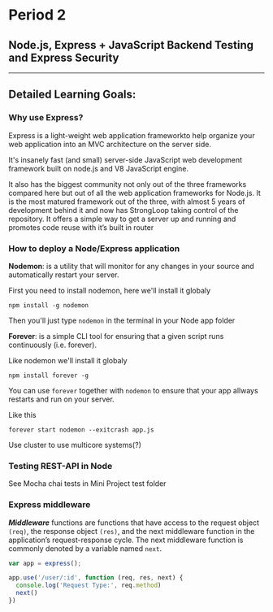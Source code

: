 # Period 2
## Node.js, Express + JavaScript Backend Testing and Express Security

--- 
## Detailed Learning Goals:

### Why use Express?
Express is a light-weight web application frameworkto help organize your web application into an MVC architecture on the server side.

It's insanely fast (and small) server-side JavaScript web development framework built on node.js and V8 JavaScript engine.

It also has the biggest community not only out of the three frameworks compared here but out of all the web application frameworks for Node.js. It is the most matured framework out of the three, with almost 5 years of development behind it and now has StrongLoop taking control of the repository. It offers a simple way to get a server up and running and promotes code reuse with it’s built in router

### How to deploy a Node/Express application
**Nodemon**: is a utility that will monitor for any changes in your source and automatically restart your server. 

First you need to install nodemon, here we'll install it globaly

`npm install -g nodemon`

Then you'll just type `nodemon` in the terminal in your Node app folder

**Forever**: is a simple CLI tool for ensuring that a given script runs continuously (i.e. forever).

Like nodemon we'll install it globaly

`npm install forever -g`

You can use `forever` together with `nodemon` to ensure that your app allways restarts and run on your server. 

Like this

`forever start nodemon --exitcrash app.js`

Use cluster to use multicore systems(?)

### Testing REST-API in Node
See Mocha chai tests in Mini Project test folder

### Express middleware
_**Middleware**_ functions are functions that have access to the request object `(req)`, the response object `(res)`, and the next middleware function in the application’s request-response cycle. The next middleware function is commonly denoted by a variable named `next`.
```javascript
var app = express();

app.use('/user/:id', function (req, res, next) {
  console.log('Request Type:', req.method)
  next()
})
```
